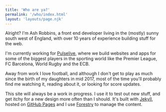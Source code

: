 ```yaml
---
title: 'Who are ya?'
permalink: '/who/index.html'
layout: 'layouts/page.njk'
---
```

Alright? I'm Ash Robbins, a front end developer living in the (mostly) sunny south west of England, with over 10 years of experience building stuff for the web.

I'm currently working for [Pulselive](http://www.pulselive.com), where we build websites and apps for some of the biggest players in the sporting world like the Premier League, FC Barcelona, World Rugby and the ECB.

Away from work I love football, and although I don't get to play as much since the birth of my daughters in mid 2017, most of the time you'll probably find me watching it, reading about it, or looking for score updates.

This site will always be a work in progress. I use it to test out new stuff, and get itchy for a new design more often than I should. It's built with [Jekyll](https://jekyllrb.com), hosted on [GitHub Pages](https://pages.github.com) and I use [Forestry](https://forestry.io) to manage the content.
